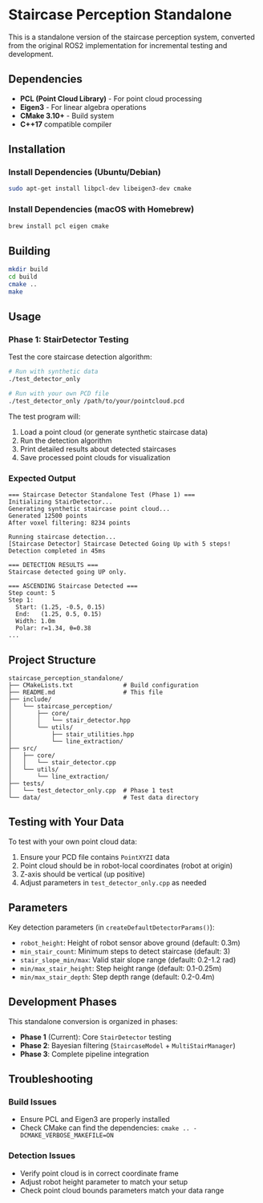 # Staircase Perception Standalone

This is a standalone version of the staircase perception system, converted from the original ROS2 implementation for incremental testing and development.

## Dependencies

- **PCL (Point Cloud Library)** - For point cloud processing
- **Eigen3** - For linear algebra operations
- **CMake 3.10+** - Build system
- **C++17** compatible compiler

## Installation

### Install Dependencies (Ubuntu/Debian)
```bash
sudo apt-get install libpcl-dev libeigen3-dev cmake
```

### Install Dependencies (macOS with Homebrew)
```bash
brew install pcl eigen cmake
```

## Building

```bash
mkdir build
cd build
cmake ..
make
```

## Usage

### Phase 1: StairDetector Testing

Test the core staircase detection algorithm:

```bash
# Run with synthetic data
./test_detector_only

# Run with your own PCD file
./test_detector_only /path/to/your/pointcloud.pcd
```

The test program will:
1. Load a point cloud (or generate synthetic staircase data)
2. Run the detection algorithm
3. Print detailed results about detected staircases
4. Save processed point clouds for visualization

### Expected Output

```
=== Staircase Detector Standalone Test (Phase 1) ===
Initializing StairDetector...
Generating synthetic staircase point cloud...
Generated 12500 points
After voxel filtering: 8234 points

Running staircase detection...
[Staircase Detector] Staircase Detected Going Up with 5 steps!
Detection completed in 45ms

=== DETECTION RESULTS ===
Staircase detected going UP only.

=== ASCENDING Staircase Detected ===
Step count: 5
Step 1:
  Start: (1.25, -0.5, 0.15)
  End:   (1.25, 0.5, 0.15)
  Width: 1.0m
  Polar: r=1.34, θ=0.38
...
```

## Project Structure

```
staircase_perception_standalone/
├── CMakeLists.txt              # Build configuration
├── README.md                   # This file
├── include/
│   └── staircase_perception/
│       ├── core/
│       │   └── stair_detector.hpp
│       └── utils/
│           ├── stair_utilities.hpp
│           └── line_extraction/
├── src/
│   ├── core/
│   │   └── stair_detector.cpp
│   └── utils/
│       └── line_extraction/
├── tests/
│   └── test_detector_only.cpp  # Phase 1 test
└── data/                       # Test data directory
```

## Testing with Your Data

To test with your own point cloud data:

1. Ensure your PCD file contains `PointXYZI` data
2. Point cloud should be in robot-local coordinates (robot at origin)
3. Z-axis should be vertical (up positive)
4. Adjust parameters in `test_detector_only.cpp` as needed

## Parameters

Key detection parameters (in `createDefaultDetectorParams()`):

- `robot_height`: Height of robot sensor above ground (default: 0.3m)
- `min_stair_count`: Minimum steps to detect staircase (default: 3)
- `stair_slope_min/max`: Valid stair slope range (default: 0.2-1.2 rad)
- `min/max_stair_height`: Step height range (default: 0.1-0.25m)
- `min/max_stair_depth`: Step depth range (default: 0.2-0.4m)

## Development Phases

This standalone conversion is organized in phases:

- **Phase 1** (Current): Core `StairDetector` testing
- **Phase 2**: Bayesian filtering (`StaircaseModel` + `MultiStairManager`)
- **Phase 3**: Complete pipeline integration

## Troubleshooting

### Build Issues
- Ensure PCL and Eigen3 are properly installed
- Check CMake can find the dependencies: `cmake .. -DCMAKE_VERBOSE_MAKEFILE=ON`

### Detection Issues
- Verify point cloud is in correct coordinate frame
- Adjust robot height parameter to match your setup
- Check point cloud bounds parameters match your data range